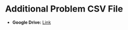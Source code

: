 # Additional Problem CSV File
- **Google Drive:** [Link](https://drive.google.com/drive/u/3/folders/1uPOw55TLk3R0xvOiLicNER4s-19dAAlB)
